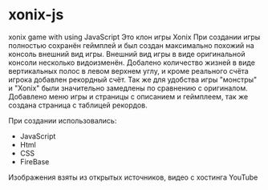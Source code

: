 # xonix-js
xonix game with using JavaScript
Это клон игры Xonix
При создании игры полностью сохранён геймплей и был создан максимально похожий на консоль внешний вид игры.
Внешний вид игры в виде оригинальной консоли несколько видоизменён. Добалено количество жизней в виде вертикальных полос в левом верхнем углу, и кроме реального счёта игрока добавлен рекордный счёт. Так же для удобства игры "монстры" и "Xonix" были значительно замедлены по сравнению с оригиналом.
Добавлено меню игры и страницы с описанием и геймплеем, так же создана страница с таблицей рекордов.

При создании использовались:
  - JavaScript
  - Html
  - CSS
  - FireBase

Изображения взяты из открытых источников, видео с хостинга YouTube
